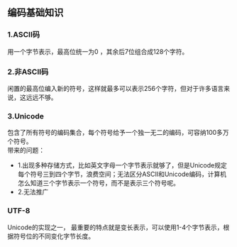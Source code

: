 ## 编码基础知识

### 1.ASCII码
用一个字节表示，最高位统一为0 ，其余后7位组合成128个字符。

### 2.非ASCII码
闲置的最高位编入新的符号，这样就最多可以表示256个字符，但对于许多语言来说，这远远不够。

### 3.Unicode
包含了所有符号的编码集合，每个符号给予一个独一无二的编码，可容纳100多万个符号。    
带来的问题：
  * 1.出现多种存储方式，比如英文字母一个字节表示就够了，但是Unicode规定每个符号三到四个字节，浪费空间；无法区分ASCII和Unicode编码，计算机怎么知道三个字节表示一个符号，而不是表示三个符号呢。
  * 2.无法推广
  
### UTF-8
Unicode的实现之一， 最重要的特点就是变长表示，可以使用1-4个字节表示，根据符号位的不同变化字节长度。

